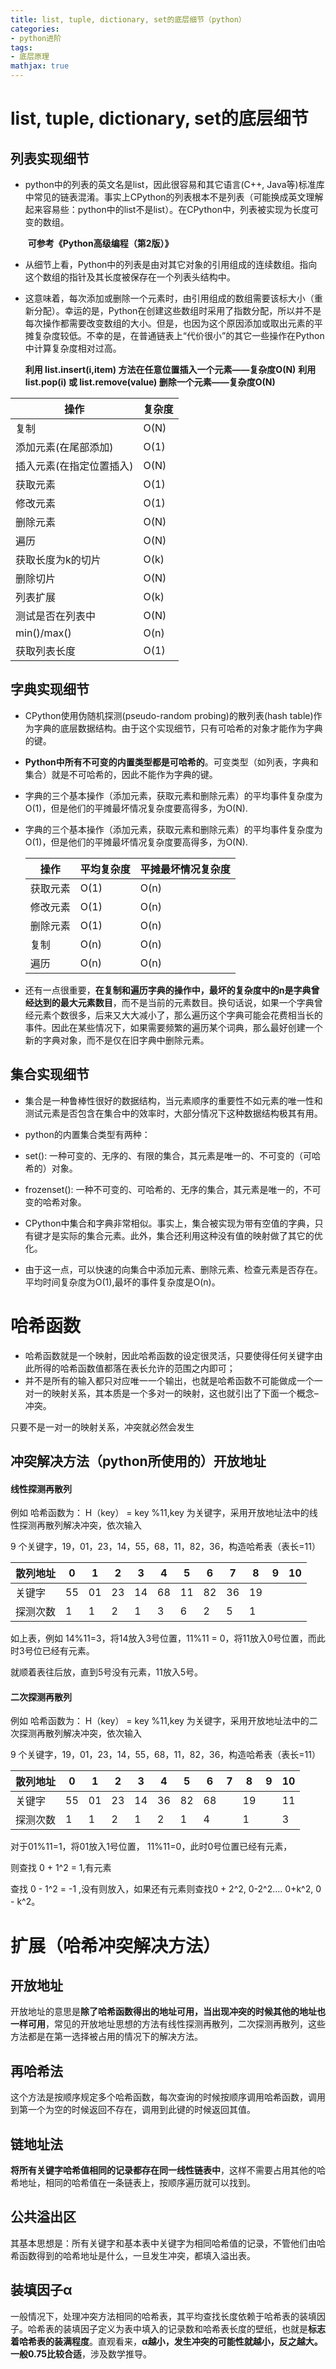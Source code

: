 ```yaml
---
title: list, tuple, dictionary, set的底层细节（python）
categories: 
- python进阶
tags: 
- 底层原理
mathjax: true
---
```


# list, tuple, dictionary, set的底层细节

## 列表实现细节

- python中的列表的英文名是list，因此很容易和其它语言(C++, Java等)标准库中常见的链表混淆。事实上CPython的列表根本不是列表（可能换成英文理解起来容易些：python中的list不是list）。在CPython中，列表被实现为长度可变的数组。

  ​																													**可参考《Python高级编程（第2版）》**

- 从细节上看，Python中的列表是由对其它对象的引用组成的连续数组。指向这个数组的指针及其长度被保存在一个列表头结构中。

- 这意味着，每次添加或删除一个元素时，由引用组成的数组需要该标大小（重新分配）。幸运的是，Python在创建这些数组时采用了指数分配，所以并不是每次操作都需要改变数组的大小。但是，也因为这个原因添加或取出元素的平摊复杂度较低。不幸的是，在普通链表上“代价很小”的其它一些操作在Python中计算复杂度相对过高。

  **利用 list.insert(i,item) 方法在任意位置插入一个元素——复杂度O(N)**
**利用 list.pop(i) 或 list.remove(value) 删除一个元素——复杂度O(N)**
  


| 操作                     | 复杂度 |
| ------------------------ | ------ |
| 复制                     | O(N)   |
| 添加元素(在尾部添加)     | O(1)   |
| 插入元素(在指定位置插入) | O(N)   |
| 获取元素                 | O(1)   |
| 修改元素                 | O(1)   |
| 删除元素                 | O(N)   |
| 遍历                     | O(N)   |
| 获取长度为k的切片        | O(k)   |
| 删除切片                 | O(N)   |
| 列表扩展                 | O(k)   |
| 测试是否在列表中         | O(N)   |
| min()/max()              | O(n)   |
| 获取列表长度             | O(1)   |

##  字典实现细节
- CPython使用伪随机探测(pseudo-random probing)的散列表(hash table)作为字典的底层数据结构。由于这个实现细节，只有可哈希的对象才能作为字典的键。

- **Python中所有不可变的内置类型都是可哈希的**。可变类型（如列表，字典和集合）就是不可哈希的，因此不能作为字典的键。

- 字典的三个基本操作（添加元素，获取元素和删除元素）的平均事件复杂度为O(1)，但是他们的平摊最坏情况复杂度要高得多，为O(N).

- 字典的三个基本操作（添加元素，获取元素和删除元素）的平均事件复杂度为O(1)，但是他们的平摊最坏情况复杂度要高得多，为O(N).

  | 操作     | 平均复杂度 | 平摊最坏情况复杂度 |
  | -------- | ---------- | ------------------ |
  | 获取元素 | O(1)       | O(n)               |
  | 修改元素 | O(1)       | O(n)               |
  | 删除元素 | O(1)       | O(n)               |
  | 复制     | O(n)       | O(n)               |
  | 遍历     | O(n)       | O(n)               |



- 还有一点很重要，**在复制和遍历字典的操作中，最坏的复杂度中的n是字典曾经达到的最大元素数目**，而不是当前的元素数目。换句话说，如果一个字典曾经元素个数很多，后来又大大减小了，那么遍历这个字典可能会花费相当长的事件。因此在某些情况下，如果需要频繁的遍历某个词典，那么最好创建一个新的字典对象，而不是仅在旧字典中删除元素。

<!-- more -->

## 集合实现细节

- 集合是一种鲁棒性很好的数据结构，当元素顺序的重要性不如元素的唯一性和测试元素是否包含在集合中的效率时，大部分情况下这种数据结构极其有用。

- python的内置集合类型有两种：

- set(): 一种可变的、无序的、有限的集合，其元素是唯一的、不可变的（可哈希的）对象。
- frozenset(): 一种不可变的、可哈希的、无序的集合，其元素是唯一的，不可变的哈希对象。
- CPython中集合和字典非常相似。事实上，集合被实现为带有空值的字典，只有键才是实际的集合元素。此外，集合还利用这种没有值的映射做了其它的优化。
- 由于这一点，可以快速的向集合中添加元素、删除元素、检查元素是否存在。平均时间复杂度为O(1),最坏的事件复杂度是O(n)。



# 哈希函数

- 哈希函数就是一个映射，因此哈希函数的设定很灵活，只要使得任何关键字由此所得的哈希函数值都落在表长允许的范围之内即可；
- 并不是所有的输入都只对应唯一一个输出，也就是哈希函数不可能做成一个一对一的映射关系，其本质是一个多对一的映射，这也就引出了下面一个概念–冲突。

只要不是一对一的映射关系，冲突就必然会发生

## 冲突解决方法（python所使用的）开放地址

#### 线性探测再散列

例如  哈希函数为： H（key） =  key %11,key 为关键字，采用开放地址法中的线性探测再散列解决冲突，依次输入

9 个关键字，19，01，23，14，55，68，11，82，36，构造哈希表（表长=11）

| 散列地址 | 0    | 1    | 2    | 3    | 4    | 5    | 6    | 7    | 8    | 9    | 10   |
| -------- | ---- | ---- | ---- | ---- | ---- | ---- | ---- | ---- | ---- | ---- | ---- |
| 关键字   | 55   | 01   | 23   | 14   | 68   | 11   | 82   | 36   | 19   |      |      |
| 探测次数 | 1    | 1    | 2    | 1    | 3    | 6    | 2    | 5    | 1    |      |      |

如上表，例如 14%11=3，将14放入3号位置，11%11 = 0，将11放入0号位置，而此时3号位已经有元素。

就顺着表往后放，直到5号没有元素，11放入5号。

#### 二次探测再散列

例如  哈希函数为： H（key） =  key %11,key 为关键字，采用开放地址法中的二次探测再散列解决冲突，依次输入

9 个关键字，19，01，23，14，55，68，11，82，36，构造哈希表（表长=11）

| 散列地址 | 0    | 1    | 2    | 3    | 4    | 5    | 6    | 7    | 8    | 9    | 10   |
| -------- | ---- | ---- | ---- | ---- | ---- | ---- | ---- | ---- | ---- | ---- | ---- |
| 关键字   | 55   | 01   | 23   | 14   | 36   | 82   | 68   |      | 19   |      | 11   |
| 探测次数 | 1    | 1    | 2    | 1    | 2    | 1    | 4    |      | 1    |      | 3    |

对于01%11=1，将01放入1号位置， 11%11=0，此时0号位置已经有元素，

则查找 0 + 1^2 = 1,有元素

查找 0 - 1^2 = -1 ,没有则放入，如果还有元素则查找0 + 2^2, 0-2^2.... 0+k^2, 0 - k^2。

# 扩展（哈希冲突解决方法）

##  开放地址

开放地址的意思是**除了哈希函数得出的地址可用，当出现冲突的时候其他的地址也一样可用**，常见的开放地址思想的方法有线性探测再散列，二次探测再散列，这些方法都是在第一选择被占用的情况下的解决方法。

## 再哈希法

这个方法是按顺序规定多个哈希函数，每次查询的时候按顺序调用哈希函数，调用到第一个为空的时候返回不存在，调用到此键的时候返回其值。

## 链地址法

**将所有关键字哈希值相同的记录都存在同一线性链表中**，这样不需要占用其他的哈希地址，相同的哈希值在一条链表上，按顺序遍历就可以找到。

## 公共溢出区

其基本思想是：所有关键字和基本表中关键字为相同哈希值的记录，不管他们由哈希函数得到的哈希地址是什么，一旦发生冲突，都填入溢出表。

## 装填因子α

一般情况下，处理冲突方法相同的哈希表，其平均查找长度依赖于哈希表的装填因子。哈希表的装填因子定义为表中填入的记录数和哈希表长度的壁纸，也就是**标志着哈希表的装满程度**。直观看来，**α越小，发生冲突的可能性就越小，反之越大。一般0.75比较合适**，涉及数学推导。


